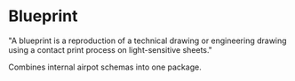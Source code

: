 # Blueprint

"A blueprint is a reproduction of a technical drawing or engineering drawing using a contact print process on light-sensitive sheets."

Combines internal airpot schemas into one package.
